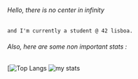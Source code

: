 ###### Hello, there is no center in infinity   
```
and I'm currently a student @ 42 lisboa.   
```
###### Also, here are some non important stats :
[![Top Langs](https://github-readme-stats.vercel.app/api/top-langs/?username=m4r11&langs_count=9&layout=compact&theme=graywhite&&align="center")
![my stats](https://github-readme-stats.vercel.app/api?username=m4r11&show_icons=true&&theme=graywhite&align="center")
